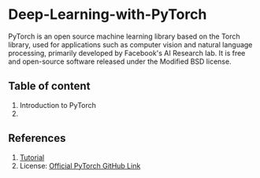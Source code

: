 # Deep-Learning-with-PyTorch
PyTorch is an open source machine learning library based on the Torch library, used for applications such as computer vision and natural language processing, primarily developed by Facebook's AI Research lab. It is free and open-source software released under the Modified BSD license.


## Table of content
1. Introduction to PyTorch
2. 


## References
1. [Tutorial](https://pytorch.org/tutorials/recipes/recipes_index.html)
2. License: [Official PyTorch GitHub Link](https://github.com/pytorch)
